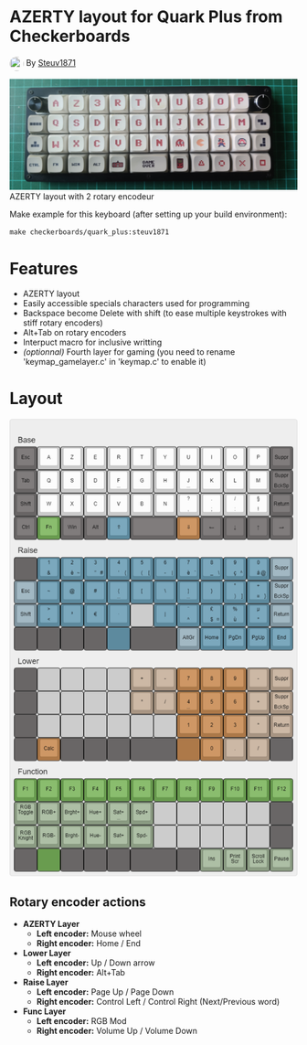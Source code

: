 # AZERTY layout for Quark Plus from Checkerboards
<img src="https://avatars.githubusercontent.com/u/31043916" alt="" size="32" height="25" width="25" style="border-radius: 50%; vertical-align: middle;"> By [Steuv1871](https://github.com/Steuv1871)

![AZERTY layout for Quark Plus from Checkerboards](https://raw.githubusercontent.com/Steuv1871/penkesu/master/gallery/blog/quark.v2.top.jpg)
AZERTY layout with 2 rotary encodeur

Make example for this keyboard (after setting up your build environment):

    make checkerboards/quark_plus:steuv1871

# Features
- AZERTY layout
- Easily accessible specials characters used for programming
- Backspace become Delete with shift (to ease multiple keystrokes with stiff rotary encoders)
- Alt+Tab on rotary encoders
- Interpuct macro for inclusive writting
- *(optionnal)* Fourth layer for gaming (you need to rename 'keymap_gamelayer.c' in 'keymap.c' to enable it)

# Layout
![AZERTY layout for Quark Plus layout](https://raw.githubusercontent.com/Steuv1871/penkesu/master/gallery/blog/quark.v2.layout_full.png)

## Rotary encoder actions
* **AZERTY Layer**
    - **Left encoder:** Mouse wheel
    - **Right encoder:** Home / End
* **Lower Layer**
    - **Left encoder:** Up / Down arrow
    - **Right encoder:** Alt+Tab
* **Raise Layer**
    - **Left encoder:** Page Up / Page Down
    - **Right encoder:** Control Left / Control Right (Next/Previous word)
* **Func Layer**
    - **Left encoder:** RGB Mod
    - **Right encoder:** Volume Up / Volume Down
